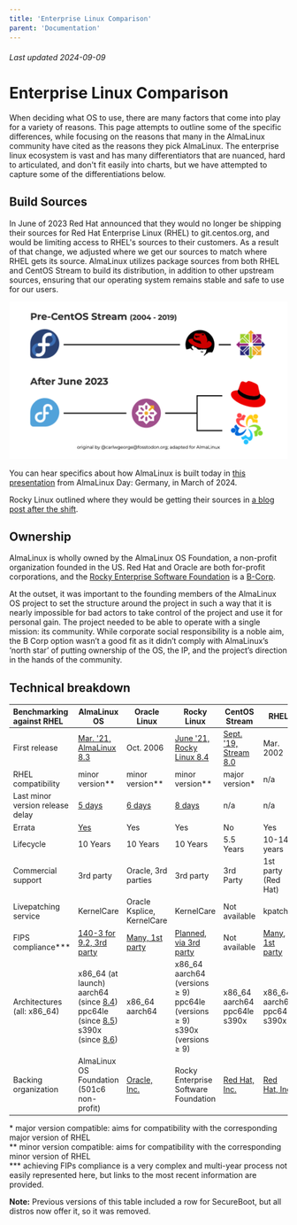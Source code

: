 ```yaml
---
title: 'Enterprise Linux Comparison'
parent: 'Documentation'
---
```


###### Last updated 2024-09-09

<Breadcrumbs />

# Enterprise Linux Comparison

When deciding what OS to use, there are many factors that come into play for a variety of reasons. This page attempts to outline some of the specific differences, while focusing on the reasons that many in the AlmaLinux community have cited as the reasons they pick AlmaLinux. The enterprise linux ecosystem is vast and has many differentiators that are nuanced, hard to articulated, and don't fit easily into charts, but we have attempted to capture some of the differentiations below. 

## Build Sources

In June of 2023 Red Hat announced that they would no longer be shipping their sources for Red Hat Enterprise Linux (RHEL) to git.centos.org, and would be limiting access to RHEL's sources to their customers. As a result of that change, we adjusted where we get our sources to match where RHEL gets its source. AlmaLinux utilizes package sources from both RHEL and CentOS Stream to build its distribution, in addition to other upstream sources, ensuring that our operating system remains stable and safe to use for our users. 

![Build pipeline image](/images/2023.updated.almafedoraRedhatoverview.png)

You can hear specifics about how AlmaLinux is built today in [this presentation](https://www.youtube.com/watch?v=aMvI5E9-LYI) from AlmaLinux Day: Germany, in March of 2024.

Rocky Linux outlined where they would be getting their sources in [a blog post after the shift](https://rockylinux.org/news/keeping-open-source-open). 

## Ownership

AlmaLinux is wholly owned by the AlmaLinux OS Foundation, a non-profit organization founded in the US. Red Hat and Oracle are both for-profit corporations, and the [Rocky Enterprise Software Foundation][resf.link] is a [B-Corp](https://en.wikipedia.org/wiki/Benefit_corporation).

At the outset, it was important to the founding members of the AlmaLinux OS project to set the structure around the project in such a way that it is nearly impossible for bad actors to take control of the project and use it for personal gain. The project needed to be able to operate with a single mission: its community. While corporate social responsibility is a noble aim, the B Corp option wasn’t a good fit as it didn’t comply with AlmaLinux’s ‘north star’ of putting ownership of the OS, the IP, and the project’s direction in the hands of the community. 

## Technical breakdown

|Benchmarking against RHEL       |AlmaLinux OS                              |Oracle Linux                        |Rocky Linux                               |CentOS Stream                  |RHEL                           |
|:-------------------------------|------------------------------------------|------------------------------------|-----------------------------------------|-------------------------------|-------------------------------|
|First release                   |[Mar. '21, AlmaLinux 8.3][alma.initial]  |Oct. 2006                        |[June '21, Rocky Linux 8.4][rocky.initial]|[Sept. '19, Stream 8.0][stream.initial] |Mar. 2002  |
|RHEL compatibility              |minor version**                           |minor version**                     |minor version**                           |major version*                 |n/a                            |
|Last minor version release delay|[5 days][alma9.4]                         |[6 days][oracle9.4]                 |[8 days][rocky9.4]                        |n/a                           |n/a      |
|Errata                          |[Yes](https://errata.almalinux.org/)      |Yes                                 |Yes                                       |No                             |Yes   |
|Lifecycle                       |10 Years                                  |10 Years                            |10 Years                                  |5.5 Years                      |10-14 years   |
|Commercial support              |3rd party                                 |Oracle, 3rd parties                 |3rd party                                 |3rd Party                      |1st party (Red Hat)           |
|Livepatching service            |KernelCare                                |Oracle Ksplice, KernelCare          |KernelCare                                |Not available                  |kpatch                         |
|FIPS compliance***              |[140-3 for 9.2, 3rd party][almalinux.fips]| [Many, 1st party][oracle.fips]     |[Planned, via 3rd party][rocky.fips]      | Not available                 |[Many, 1st party][RHEL.fips]     |
|Architectures (all: x86_64)     |x86_64 (at launch) <br /> aarch64 (since [8.4][alma.aarch]) <br /> ppc64le (since [8.5][alma.ppc])<br />s390x (since [8.6][alma.s390x])<br /> | x86_64 <br /> aarch64 | x86_64 <br />aarch64 (versions ≥ 9)<br /> ppc64le (versions ≥ 9)<br /> s390x (versions ≥ 9)|x86_64 <br />aarch64 <br /> ppc64le <br /> s390x  |x86_64 <br />aarch64 <br /> ppc64le <br /> s390x  |
|Backing organization            |AlmaLinux OS Foundation (501c6 non-profit)|[Oracle, Inc.][oracle.link]      |Rocky Enterprise Software Foundation|[Red Hat, Inc.][redhat.link]|[Red Hat, Inc.][centos.link]   |

\* major version compatible: aims for compatibility with the corresponding major version of RHEL<br />
** minor version compatible: aims for compatibility with the corresponding minor version of RHEL<br />
*** achieving FIPs compliance is a very complex and multi-year process not easily represented here, but links to the most recent information are provided.
   
**Note:** Previous versions of this table included a row for SecureBoot, but all distros now offer it, so it was removed.

[binary]: https://almalinux.org/blog/future-of-almalinux/
[oracleabi]: https://www.oracle.com/news/announcement/blog/keep-linux-open-and-free-2023-07-10/
[acg]: https://access.redhat.com/articles/rhel8-abi-compatibility
[alma9.4]: https://almalinux.org/blog/2024-05-06-announcing-94-stable/
[oracle9.4]: https://docs.oracle.com/en/operating-systems/oracle-linux/9/relnotes9.4/
[rocky9.4]: https://rockylinux.org/news/rocky-linux-9-4-ga-release
[alma.initial]: https://almalinux.org/blog/almalinux-os-stable-release-is-live/
[rocky.initial]: https://rockylinux.org/news/rocky-linux-8-4-ga-release 
[stream.initial]: https://lists.centos.org/pipermail/centos-announce/2019-September/023449.html
[alma.aarch]: https://almalinux.org/blog/almalinux-os-8-4-for-arm-aarch64-now-available/
[alma.ppc]: https://almalinux.org/blog/almalinux-for-powerpc-85-stable-now-available/
[alma.s390x]: https://almalinux.org/blog/how-we-built-almalinux-86-for-s390x/
[oracle.link]: https://www.oracle.com/
[resf.link]: https://www.resf.org/faq/is-resf-nonprofit
[redhat.link]: https://www.redhat.com/
[centos.link]: https://www.centos.org/about/
[almalinux.fips]: https://almalinux.org/blog/2023-09-19-fips-validation-for-almalinux/
[oracle.fips]: https://www.oracle.com/corporate/security-practices/assurance/development/external-security-evaluations/fips/certifications.html
[rocky.fips]: https://rockylinux.org/news/certifications-fips-2022-06-11
[RHEL.fips]: https://access.redhat.com/articles/compliance_activities_and_gov_standards#fips-140-2-and-fips-140-3-2
